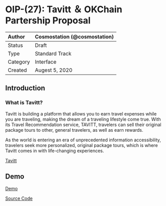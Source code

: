 # OIP-(27): Tavitt ＆ OKChain Partership Proposal

| Author   | Cosmostation (@cosmostation) |
| :------- | ---------------------- |
| Status   | Draft                  |
| Type     | Standard Track         |
| Category | Interface              |
| Created  | Augest 5, 2020           |

## Introduction

### What is Tavitt? 

Tavitt is building a platform that allows you to earn travel expenses while you are traveling, making the dream of a traveling lifestyle come true. With its Travel Recommendation service, TAVITT, travelers can sell their original package tours to other, general travelers, as well as earn rewards.

As the world is entering an era of unprecedented information accessibility, travelers seek more personalized, original package tours, which is where Tavitt comes in with life-changing experiences.

[Tavitt](https://tavittwallet.io/)

## Demo

[Demo](http://www.greenguardians.org/)


[Source Code](https://github.com/caixin007/tavitt_okchain)
